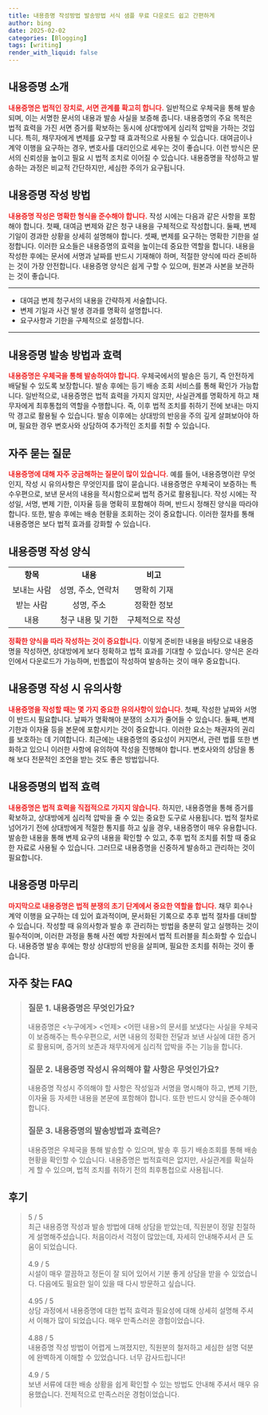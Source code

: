 ```yaml
---
title: 내용증명 작성방법 발송방법 서식 샘플 무료 다운로드 쉽고 간편하게
author: bing
date: 2025-02-02
categories: [Blogging]
tags: [writing]
render_with_liquid: false
---
```



<h2 id='내용증명_소개'>내용증명 소개</h2>

<p><b><span style="color: #ee2323;">내용증명은 법적인 장치로, 서면 관계를 확고히 합니다.</span></b> 일반적으로 우체국을 통해 발송되며, 이는 서명한 문서의 내용과 발송 사실을 보증해 줍니다. 내용증명의 주요 목적은 법적 효력을 가진 서면 증거를 확보하는 동시에 상대방에게 심리적 압박을 가하는 것입니다. 특히, 채무자에게 변제를 요구할 때 효과적으로 사용될 수 있습니다. 대여금이나 계약 이행을 요구하는 경우, 변호사를 대리인으로 세우는 것이 좋습니다. 이런 방식은 문서의 신뢰성을 높이고 필요 시 법적 조치로 이어질 수 있습니다. 내용증명을 작성하고 발송하는 과정은 비교적 간단하지만, 세심한 주의가 요구됩니다.</p>

<h2 id='내용증명_작성방법'>내용증명 작성 방법</h2>

<p><b><span style="color: #ee2323;">내용증명 작성은 명확한 형식을 준수해야 합니다.</span></b> 작성 시에는 다음과 같은 사항을 포함해야 합니다. 첫째, 대여금 변제와 같은 청구 내용을 구체적으로 작성합니다. 둘째, 변제 기일이 경과한 상황을 상세히 설명해야 합니다. 셋째, 변제를 요구하는 명확한 기한을 설정합니다. 이러한 요소들은 내용증명의 효력을 높이는데 중요한 역할을 합니다. 내용을 작성한 후에는 문서에 서명과 날짜를 반드시 기재해야 하며, 적절한 양식에 따라 준비하는 것이 가장 안전합니다. 내용증명 양식은 쉽게 구할 수 있으며, 원본과 사본을 보관하는 것이 좋습니다.</p>

<hr />

<ul>
    <li>대여금 변제 청구서의 내용을 간략하게 서술합니다.</li>
    <li>변제 기일과 사건 발생 경과를 명확히 설명합니다.</li>
    <li>요구사항과 기한을 구체적으로 설정합니다.</li>
</ul>

<hr />

<h2 id='내용증명_발송방법'>내용증명 발송 방법과 효력</h2>

<p><b><span style="color: #ee2323;">내용증명은 우체국을 통해 발송하여야 합니다.</span></b> 우체국에서의 발송은 등기, 즉 안전하게 배달될 수 있도록 보장합니다. 발송 후에는 등기 배송 조회 서비스를 통해 확인가 가능합니다. 일반적으로, 내용증명은 법적 효력을 가지지 않지만, 사실관계를 명확하게 하고 채무자에게 최후통첩의 역할을 수행합니다. 즉, 이후 법적 조치를 취하기 전에 보내는 마지막 경고로 활용될 수 있습니다. 발송 이후에는 상대방의 반응을 주의 깊게 살펴보아야 하며, 필요한 경우 변호사와 상담하여 추가적인 조치를 취할 수 있습니다.</p>

<h2 id='자주_묻는_질문'>자주 묻는 질문</h2>

<p><b><span style="color: #ee2323;">내용증명에 대해 자주 궁금해하는 질문이 많이 있습니다.</span></b> 예를 들어, 내용증명이란 무엇인지, 작성 시 유의사항은 무엇인지를 많이 묻습니다. 내용증명은 우체국이 보증하는 특수우편으로, 보낸 문서의 내용을 적시함으로써 법적 증거로 활용됩니다. 작성 시에는 작성일, 서명, 변제 기한, 이자율 등을 명확히 포함해야 하며, 반드시 정해진 양식을 따라야 합니다. 또한, 발송 후에는 배송 현황을 조회하는 것이 중요합니다. 이러한 절차를 통해 내용증명은 보다 법적 효과를 강화할 수 있습니다.</p>

<h2 id='내용증명_작성_양식'>내용증명 작성 양식</h2>

<table>
    <tr>
        <td style="text-align: center; height: 17px;"><b>항목</b></td>
        <td style="text-align: center; height: 17px;"><b>내용</b></td>
        <td style="text-align: center; height: 17px;"><b>비고</b></td>
    </tr>
    <tr>
        <td style="text-align: center; height: 17px;">보내는 사람</td>
        <td style="text-align: center; height: 17px;">성명, 주소, 연락처</td>
        <td style="text-align: center; height: 17px;">명확히 기재</td>
    </tr>
    <tr>
        <td style="text-align: center; height: 17px;">받는 사람</td>
        <td style="text-align: center; height: 17px;">성명, 주소</td>
        <td style="text-align: center; height: 17px;">정확한 정보</td>
    </tr>
    <tr>
        <td style="text-align: center; height: 17px;">내용</td>
        <td style="text-align: center; height: 17px;">청구 내용 및 기한</td>
        <td style="text-align: center; height: 17px;">구체적으로 작성</td>
    </tr>
</table>

<p><b><span style="color: #ee2323;">정확한 양식을 따라 작성하는 것이 중요합니다.</span></b> 이렇게 준비한 내용을 바탕으로 내용증명을 작성하면, 상대방에게 보다 정확하고 법적 효과를 기대할 수 있습니다. 양식은 온라인에서 다운로드가 가능하며, 빈틈없이 작성하여 발송하는 것이 매우 중요합니다.</p>

<h2 id='내용증명_유의사항'>내용증명 작성 시 유의사항</h2>

<p><b><span style="color: #ee2323;">내용증명을 작성할 때는 몇 가지 중요한 유의사항이 있습니다.</span></b> 첫째, 작성한 날짜와 서명이 반드시 필요합니다. 날짜가 명확해야 분쟁의 소지가 줄어들 수 있습니다. 둘째, 변제 기한과 이자율 등을 본문에 포함시키는 것이 중요합니다. 이러한 요소는 채권자의 권리를 보호하는 데 기여합니다. 최근에는 내용증명의 중요성이 커지면서, 관련 법률 또한 변화하고 있으니 이러한 사항에 유의하여 작성을 진행해야 합니다. 변호사와의 상담을 통해 보다 전문적인 조언을 받는 것도 좋은 방법입니다.</p>

<h2 id='내용증명_효력'>내용증명의 법적 효력</h2>

<p><b><span style="color: #ee2323;">내용증명은 법적 효력을 직접적으로 가지지 않습니다.</span></b> 하지만, 내용증명을 통해 증거를 확보하고, 상대방에게 심리적 압박을 줄 수 있는 중요한 도구로 사용됩니다. 법적 절차로 넘어가기 전에 상대방에게 적절한 통지를 하고 싶을 경우, 내용증명이 매우 유용합니다. 발송한 내용을 통해 변제 요구의 내용을 확인할 수 있고, 추후 법적 조치를 취할 때 중요한 자료로 사용될 수 있습니다. 그러므로 내용증명을 신중하게 발송하고 관리하는 것이 필요합니다.</p>

<h2 id='마무리'>내용증명 마무리</h2>

<p><b><span style="color: #ee2323;">마지막으로 내용증명은 법적 분쟁의 초기 단계에서 중요한 역할을 합니다.</span></b> 채무 회수나 계약 이행을 요구하는 데 있어 효과적이며, 문서화된 기록으로 추후 법적 절차를 대비할 수 있습니다. 작성할 때 유의사항과 발송 후 관리하는 방법을 충분히 알고 실행하는 것이 필수적이며, 이러한 과정을 통해 사전 예방 차원에서 법적 트러블을 최소화할 수 있습니다. 내용증명 발송 후에는 항상 상대방의 반응을 살피며, 필요한 조치를 취하는 것이 좋습니다.</p>


<h2 id='자주_찾는_FAQ'>자주 찾는 FAQ</h2>
<div itemscope="" itemtype="https://schema.org/FAQPage"> 
<blockquote> 
<div itemscope="" itemprop="mainEntity" itemtype="https://schema.org/Question"> 
<h3 itemprop="name">질문 1. 내용증명은 무엇인가요?</h3> 
<div itemscope="" itemprop="acceptedAnswer" itemtype="https://schema.org/Answer"> 
<span itemprop="text"> <p>내용증명은 <누구에게> <언제> <어떤 내용>의 문서를 보냈다는 사실을 우체국이 보증해주는 특수우편으로, 서면 내용의 정확한 전달과 보낸 사실에 대한 증거로 활용되며, 증거의 보존과 채무자에게 심리적 압박을 주는 기능을 합니다.</p> </span> 
</div> 
</div> 
<div itemscope="" itemprop="mainEntity" itemtype="https://schema.org/Question"> 
<h3 itemprop="name">질문 2. 내용증명 작성시 유의해야 할 사항은 무엇인가요?</h3> 
<div itemscope="" itemprop="acceptedAnswer" itemtype="https://schema.org/Answer"> 
<span itemprop="text"> <p>내용증명 작성시 주의해야 할 사항은 작성일과 서명을 명시해야 하고, 변제 기한, 이자율 등 자세한 내용을 본문에 포함해야 합니다. 또한 반드시 양식을 준수해야 합니다.</p> </span> 
</div> 
</div> 
<div itemscope="" itemprop="mainEntity" itemtype="https://schema.org/Question"> 
<h3 itemprop="name">질문 3. 내용증명의 발송방법과 효력은?</h3> 
<div itemscope="" itemprop="acceptedAnswer" itemtype="https://schema.org/Answer"> 
<span itemprop="text"> <p>내용증명은 우체국을 통해 발송할 수 있으며, 발송 후 등기 배송조회를 통해 배송 현황을 확인할 수 있습니다. 내용증명은 법적효력은 없지만, 사실관계를 확실하게 할 수 있으며, 법적 조치를 취하기 전의 최후통첩으로 사용됩니다.</p> </span> 
</div> 
</div> 
</blockquote> 
</div>
<h2 id='후기'>후기</h2>
<div itemscope itemtype="https://schema.org/Product">
  <blockquote>
  <div itemprop="review" itemscope itemtype="https://schema.org/Review">
      <div itemprop="reviewRating" itemscope itemtype="https://schema.org/Rating"> <span itemprop="ratingValue">5</span> / <span itemprop="bestRating">5</span> </div>
      <span itemprop="reviewBody">최근 내용증명 작성과 발송 방법에 대해 상담을 받았는데, 직원분이 정말 친절하게 설명해주셨습니다. 처음이라서 걱정이 많았는데, 자세히 안내해주셔서 큰 도움이 되었습니다.</span>
  </div>
  <br>
  <div itemprop="review" itemscope itemtype="https://schema.org/Review">
      <div itemprop="reviewRating" itemscope itemtype="https://schema.org/Rating"> <span itemprop="ratingValue">4.9</span> / <span itemprop="bestRating">5</span> </div>
      <span itemprop="reviewBody">시설이 매우 깔끔하고 정돈이 잘 되어 있어서 기분 좋게 상담을 받을 수 있었습니다. 다음에도 필요한 일이 있을 때 다시 방문하고 싶습니다.</span>
  </div>
  <br>
  <div itemprop="review" itemscope itemtype="https://schema.org/Review">
      <div itemprop="reviewRating" itemscope itemtype="https://schema.org/Rating"> <span itemprop="ratingValue">4.95</span> / <span itemprop="bestRating">5</span> </div>
      <span itemprop="reviewBody">상담 과정에서 내용증명에 대한 법적 효력과 필요성에 대해 상세히 설명해 주셔서 이해가 많이 되었습니다. 매우 만족스러운 경험이었습니다.</span>
  </div>
  <br>
  <div itemprop="review" itemscope itemtype="https://schema.org/Review">
      <div itemprop="reviewRating" itemscope itemtype="https://schema.org/Rating"> <span itemprop="ratingValue">4.88</span> / <span itemprop="bestRating">5</span> </div>
      <span itemprop="reviewBody">내용증명 작성 방법이 어렵게 느껴졌지만, 직원분의 철저하고 세심한 설명 덕분에 완벽하게 이해할 수 있었습니다. 너무 감사드립니다!</span>
  </div>
  <br>
  <div itemprop="review" itemscope itemtype="https://schema.org/Review">
      <div itemprop="reviewRating" itemscope itemtype="https://schema.org/Rating"> <span itemprop="ratingValue">4.9</span> / <span itemprop="bestRating">5</span> </div>
      <span itemprop="reviewBody">보낸 서류에 대한 배송 상황을 쉽게 확인할 수 있는 방법도 안내해 주셔서 매우 유용했습니다. 전체적으로 만족스러운 경험이었습니다.</span>
  </div>
  <br>
  </blockquote>
</div>
